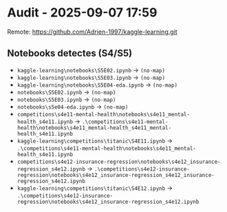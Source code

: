 ﻿# Audit - 2025-09-07 17:59
Remote: https://github.com/Adrien-1997/kaggle-learning.git

## Notebooks detectes (S4/S5)
- `kaggle-learning\notebooks\S5E02.ipynb` -> `(no-map)`
- `kaggle-learning\notebooks\S5E03.ipynb` -> `(no-map)`
- `kaggle-learning\notebooks\S5E04-eda.ipynb` -> `(no-map)`
- `notebooks\S5E02.ipynb` -> `(no-map)`
- `notebooks\S5E03.ipynb` -> `(no-map)`
- `notebooks\s5e04-eda.ipynb` -> `(no-map)`
- `competitions\s4e11-mental-health\notebooks\s4e11_mental-health_s4e11.ipynb` -> `.\competitions\s4e11-mental-health\notebooks\s4e11_mental-health_s4e11_mental-health_s4e11.ipynb`
- `kaggle-learning\competitions\titanic\S4E11.ipynb` -> `.\competitions\s4e11-mental-health\notebooks\s4e11_mental-health_s4e11.ipynb`
- `competitions\s4e12-insurance-regression\notebooks\s4e12_insurance-regression_s4e12.ipynb` -> `.\competitions\s4e12-insurance-regression\notebooks\s4e12_insurance-regression_s4e12_insurance-regression_s4e12.ipynb`
- `kaggle-learning\competitions\titanic\S4E12.ipynb` -> `.\competitions\s4e12-insurance-regression\notebooks\s4e12_insurance-regression_s4e12.ipynb`
